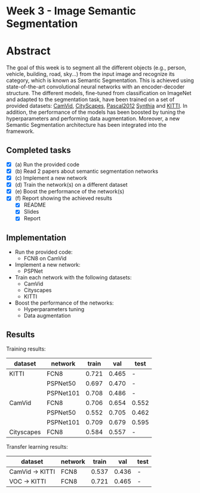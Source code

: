 
# Week 3 - Image Semantic Segmentation

# Abstract

The goal of this week is to segment all the different objects (e.g., person, vehicle, building, road, sky...) from the input image and recognize its category, which is known as Semantic Segmentation. This is achieved using state-of-the-art convolutional neural networks with an encoder-decoder structure. The different models, fine-tuned from classification on ImageNet and adapted to the segmentation task, have been trained on a set of provided datasets: [CamVid](http://mi.eng.cam.ac.uk/research/projects/VideoRec/CamVid/), [CityScapes](https://www.cityscapes-dataset.com/), [Pascal2012](http://host.robots.ox.ac.uk/pascal/VOC/voc2012/) [Synthia](http://synthia-dataset.net/download-2/) and [KITTI](http://www.cvlibs.net/datasets/kitti/). In addition, the performance of the models has been boosted by tuning the hyperparameters and performing data augmentation. Moreover, a new Semantic Segmentation architecture has been integrated into the framework.

## Completed tasks

- [x] (a) Run the provided code
- [x] (b) Read 2 papers about semantic segmentation networks
- [x] (c) Implement a new network
- [x] (d) Train the network(s) on a different dataset
- [x] (e) Boost the performance of the network(s)
- [x] (f) Report showing the achieved results
    - [x] README
    - [x] Slides
    - [x] Report

## Implementation

- Run the provided code:
	- FCN8 on CamVid
- Implement a new network:
	- PSPNet
- Train each network with the following datasets:
	- CamVid
	- Cityscapes
	- KITTI
- Boost the performance of the networks:
	- Hyperparameters tuning
	- Data augmentation
	
## Results

Training results:

| dataset    | network   | train   | val     | test    |
|------------|-----------|---------|---------|---------|
| KITTI      | FCN8      | 0.721   | 0.465   | -       |
|            | PSPNet50  | 0.697   | 0.470   | -       |
|            | PSPNet101 | 0.708   | 0.486   | -       |
| CamVid     | FCN8      | 0.706   | 0.654   | 0.552   |
|            | PSPNet50  | 0.552   | 0.705   | 0.462   |
|            | PSPNet101 | 0.709   | 0.679   | 0.595   |
| Cityscapes | FCN8      | 0.584   | 0.557   | -       |

Transfer learning results:

| dataset        | network   | train   | val     | test    |
|----------------|-----------|---------|---------|---------|
| CamVid → KITTI | FCN8      | 0.537   | 0.436   | -       |
| VOC → KITTI    | FCN8      | 0.721   | 0.465   | -       |